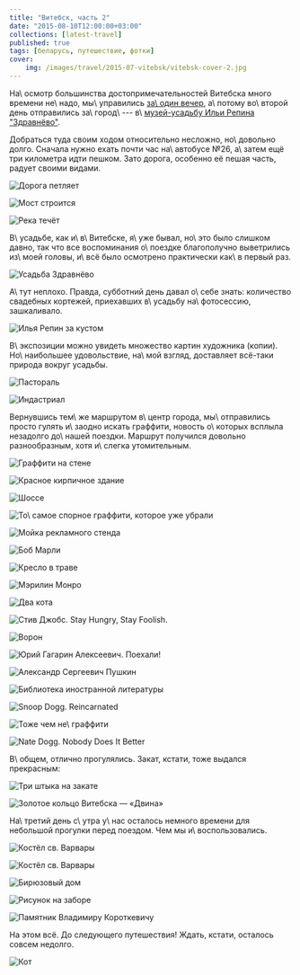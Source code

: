 ```yaml
---
title: "Витебск, часть 2"
date: "2015-08-10T12:00:00+03:00"
collections: [latest-travel]
published: true
tags: [беларусь, путешествие, фотки]
cover:
    img: /images/travel/2015-07-vitebsk/vitebsk-cover-2.jpg
---
```


На\ осмотр большинства достопримечательностей Витебска много времени не\ надо, мы\ управились [за\ один вечер][part-1],
а\ потому во\ второй день отправились за\ город\ --- в\ [музей-усадьбу Ильи Репина "Здравнёво"][zdravnevo].

<!--more-->

Добраться туда своим ходом относительно несложно, но\ довольно долго. Сначала нужно ехать почти час на\ автобусе №26,
а\ затем ещё три километра идти пешком. Зато дорога, особенно её пешая часть, радует своими видами.

![Дорога петляет](/images/travel/2015-07-vitebsk/vitebsk-zdravnevo-road-1.jpg "Дорога и грузовик")

![Мост строится](/images/travel/2015-07-vitebsk/vitebsk-zdravnevo-road-2.jpg "Строящийся мост")

![Река течёт](/images/travel/2015-07-vitebsk/vitebsk-zdravnevo-road-3.jpg "Река")

В\ усадьбе, как и\ в\ Витебске, я\ уже бывал, но\ это было слишком давно, так что все воспоминания о\ поездке
благополучно выветрились из\ моей головы, и\ всё было осмотрено практически как\ в первый раз.

![](/images/travel/2015-07-vitebsk/vitebsk-zdravnevo-1.jpg "Усадьба Здравнёво")

А\ тут неплохо. Правда, субботний день давал о\ себе знать: количество свадебных кортежей, приехавших в\ усадьбу
на\ фотосессию, зашкаливало.

![](/images/travel/2015-07-vitebsk/vitebsk-zdravnevo-2.jpg "Илья Репин за кустом")

В\ экспозиции можно увидеть множество картин художника (копии). Но\ наибольшее удовольствие, на\ мой взгляд, доставляет
всё-таки природа вокруг усадьбы.

![Пастораль](/images/travel/2015-07-vitebsk/vitebsk-zdravnevo-road-4.jpg "Одинокое дерево в поле")

![Индастриал](/images/travel/2015-07-vitebsk/vitebsk-zdravnevo-road-5.jpg "Грузовик")

Вернувшись тем\ же маршрутом в\ центр города, мы\ отправились просто гулять и\ заодно искать граффити, новость
о\ которых всплыла незадолго до\ нашей поездки. Маршрут получился довольно разнообразным, хотя и\ слегка утомительным.

![](/images/travel/2015-07-vitebsk/vitebsk-walk-1.jpg "Граффити на стене")

![](/images/travel/2015-07-vitebsk/vitebsk-walk-2.jpg "Красное кирпичное здание")

![](/images/travel/2015-07-vitebsk/vitebsk-walk-3.jpg "Шоссе")

![То\ самое спорное граффити, которое уже убрали](/images/travel/2015-07-vitebsk/vitebsk-walk-4.jpg "Евгений Леонов")

![](/images/travel/2015-07-vitebsk/vitebsk-walk-5.jpg "Мойка рекламного стенда")

![](/images/travel/2015-07-vitebsk/vitebsk-walk-6.jpg "Боб Марли")

![](/images/travel/2015-07-vitebsk/vitebsk-walk-7.jpg "Кресло в траве")

![](/images/travel/2015-07-vitebsk/vitebsk-walk-8.jpg "Мэрилин Монро")

![](/images/travel/2015-07-vitebsk/vitebsk-walk-9.jpg "Два кота")

![](/images/travel/2015-07-vitebsk/vitebsk-walk-10.jpg "Стив Джобс. Stay Hungry, Stay Foolish.")

![](/images/travel/2015-07-vitebsk/vitebsk-walk-11.jpg "Ворон")

![](/images/travel/2015-07-vitebsk/vitebsk-walk-12.jpg "Юрий Гагарин Алексеевич. Поехали!")

![](/images/travel/2015-07-vitebsk/vitebsk-walk-13.jpg "Александр Сергеевич Пушкин")

![](/images/travel/2015-07-vitebsk/vitebsk-walk-14.jpg "Библиотека иностранной литературы")

![](/images/travel/2015-07-vitebsk/vitebsk-walk-15.jpg "Snoop Dogg. Reincarnated")

![Тоже чем не\ граффити](/images/travel/2015-07-vitebsk/vitebsk-walk-16.jpg "Лист на стене")

![](/images/travel/2015-07-vitebsk/vitebsk-walk-17.jpg "Nate Dogg. Nobody Does It Better")

В\ общем, отлично прогулялись. Закат, кстати, тоже выдался прекрасным:

![](/images/travel/2015-07-vitebsk/vitebsk-sunset-1.jpg "Три штыка на закате")

![](/images/travel/2015-07-vitebsk/vitebsk-sunset-2.jpg "Золотое кольцо Витебска — «Двина»")

На\ третий день с\ утра у\ нас осталось немного времени для небольшой прогулки перед поездом. Чем мы и\ воспользовались.

![Костёл св. Варвары](/images/travel/2015-07-vitebsk/vitebsk-varvara-1.jpg "Костёл св. Варвары")

![](/images/travel/2015-07-vitebsk/vitebsk-varvara-2.jpg "Костёл св. Варвары")

![](/images/travel/2015-07-vitebsk/vitebsk-house.jpg "Бирюзовый дом")

![](/images/travel/2015-07-vitebsk/vitebsk-fence-graffiti.jpg "Рисунок на заборе")

![Памятник Владимиру Короткевичу](/images/travel/2015-07-vitebsk/vitebsk-karatkevich.jpg "Памятник Владимиру Короткевичу")

На этом всё. До следующего путешествия! Ждать, кстати, осталось совсем недолго.

![](/images/travel/2015-07-vitebsk/vitebsk-end.jpg "Кот")

[part-1]: /post/vitebsk-1/
[zdravnevo]: http://zdravnevo.by/
